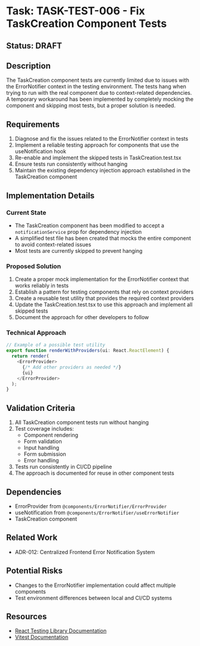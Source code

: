# Task: TASK-TEST-006 - Fix TaskCreation Component Tests

## Status: DRAFT

## Description

The TaskCreation component tests are currently limited due to issues with the ErrorNotifier context in the testing environment. The tests hang when trying to run with the real component due to context-related dependencies. A temporary workaround has been implemented by completely mocking the component and skipping most tests, but a proper solution is needed.

## Requirements

1. Diagnose and fix the issues related to the ErrorNotifier context in tests
2. Implement a reliable testing approach for components that use the useNotification hook
3. Re-enable and implement the skipped tests in TaskCreation.test.tsx
4. Ensure tests run consistently without hanging
5. Maintain the existing dependency injection approach established in the TaskCreation component

## Implementation Details

### Current State

- The TaskCreation component has been modified to accept a `notificationService` prop for dependency injection
- A simplified test file has been created that mocks the entire component to avoid context-related issues
- Most tests are currently skipped to prevent hanging

### Proposed Solution

1. Create a proper mock implementation for the ErrorNotifier context that works reliably in tests
2. Establish a pattern for testing components that rely on context providers
3. Create a reusable test utility that provides the required context providers
4. Update the TaskCreation.test.tsx to use this approach and implement all skipped tests
5. Document the approach for other developers to follow

### Technical Approach

```typescript
// Example of a possible test utility
export function renderWithProviders(ui: React.ReactElement) {
  return render(
    <ErrorProvider>
      {/* Add other providers as needed */}
      {ui}
    </ErrorProvider>
  );
}
```

## Validation Criteria

1. All TaskCreation component tests run without hanging
2. Test coverage includes:
   - Component rendering
   - Form validation
   - Input handling
   - Form submission
   - Error handling
3. Tests run consistently in CI/CD pipeline
4. The approach is documented for reuse in other component tests

## Dependencies

- ErrorProvider from `@components/ErrorNotifier/ErrorProvider`
- useNotification from `@components/ErrorNotifier/useErrorNotifier`
- TaskCreation component

## Related Work

- ADR-012: Centralized Frontend Error Notification System

## Potential Risks

- Changes to the ErrorNotifier implementation could affect multiple components
- Test environment differences between local and CI/CD systems

## Resources

- [React Testing Library Documentation](https://testing-library.com/docs/)
- [Vitest Documentation](https://vitest.dev/guide/)
